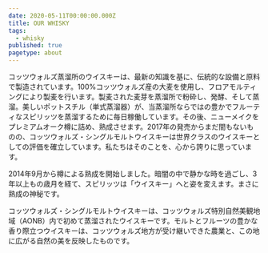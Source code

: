 ```yaml
---
date: 2020-05-11T00:00:00.000Z
title: OUR WHISKY
tags:
  - whisky
published: true
pagetype: about
---
```

コッツウォルズ蒸溜所のウイスキーは、最新の知識を基に、伝統的な設備と原料で製造されています。100%コッツウォルズ産の大麦を使用し、フロアモルティングにより製麦を行います。製麦された麦芽を蒸溜所で粉砕し、発酵、そして蒸溜。美しいポットスチル（単式蒸溜器）が、当蒸溜所ならではの豊かでフルーティなスピリッツを蒸溜するために毎日稼働しています。その後、ニューメイクをプレミアムオーク樽に詰め、熟成させます。2017年の発売からまだ間もないものの、コッツウォルズ・シングルモルトウイスキーは世界クラスのウイスキーとしての評価を確立しています。私たちはそのことを、心から誇りに思っています。

2014年9月から樽による熟成を開始しました。暗闇の中で静かな時を過ごし、3年以上もの歳月を経て、スピリッツは「ウイスキー」へと姿を変えます。まさに熟成の神秘です。

コッツウォルズ・シングルモルトウイスキーは、コッツウォルズ特別自然美観地域（AONB）内で初めて蒸溜されたウイスキーです。モルトとフルーツの豊かな香り際立つウイスキーは、コッツウォルズ地方が受け継いできた農業と、この地に広がる自然の美を反映したものです。
